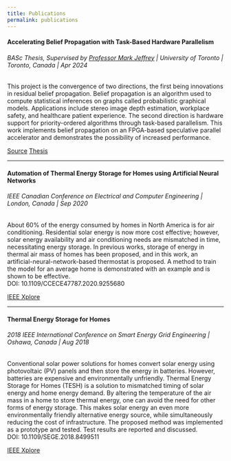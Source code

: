 ```yaml
---
title: Publications
permalink: publications
---
```


#### Accelerating Belief Propagation with Task-Based Hardware Parallelism

###### BASc Thesis, Supervised by [Professor Mark Jeffrey](https://www.eecg.utoronto.ca/~mcj/) | University of Toronto | Toronto, Canada | Apr 2024

This project is the convergence of two directions, the first being innovations in residual belief propagation. Belief propagation is an algorithm used to compute statistical inferences on graphs called probabilistic graphical models. Applications include stereo image depth estimation, workplace safety, and healthcare patient experience. The second direction is hardware support for priority-ordered algorithms through task-based parallelism. This work implements belief propagation on an FPGA-based speculative parallel accelerator and demonstrates the possibility of increased performance. <br>

<a href="https://github.com/balaji-venkatesh/chronos_rbp_hls" class="btn btn-primary mb-2"> <i class="bi bi-github"></i> Source</a>
<a href="/assets/bv-basc-thesis.pdf" class="btn btn-primary mb-2"> <i class="bi bi-file-earmark-pdf-fill"></i> Thesis</a>

---

#### Automation of Thermal Energy Storage for Homes using Artificial Neural Networks
###### IEEE Canadian Conference on Electrical and Computer Engineering | London, Canada | Sep 2020

About 60% of the energy consumed by homes in North America is for air conditioning. Residential solar energy is now more cost effective; however, solar energy availability and air conditioning needs are mismatched in time, necessitating energy storage. In previous works, storage of energy in thermal air mass of homes has been proposed, and in this work, an artificial-neural-network-based thermostat is proposed. A method to train the model for an average home is demonstrated with an example and is shown to be effective. <br>
DOI: 10.1109/CCECE47787.2020.9255680

<a href="https://doi.org/10.1109/CCECE47787.2020.9255680" class="btn btn-primary mb-2"> <i class="bi bi-link"></i> IEEE Xplore</a>

---

#### Thermal Energy Storage for Homes
###### 2018 IEEE International Conference on Smart Energy Grid Engineering | Oshawa, Canada | Aug 2018

Conventional solar power solutions for homes convert solar energy using photovoltaic (PV) panels and then store the energy in batteries. However, batteries are expensive and environmentally unfriendly. Thermal Energy Storage for Homes (TESH) is a solution to mismatched timing of solar energy and home energy demand. By altering the temperature of the air mass in a home to store thermal energy, one can avoid the need for other forms of energy storage. This makes solar energy an even more environmentally friendly alternative energy source, while simultaneously reducing the cost of infrastructure. The proposed method was implemented as a prototype and tested. Test results are reported and discussed. <br>
DOI: 10.1109/SEGE.2018.8499511

<a href="https://doi.org/10.1109/SEGE.2018.8499511" class="btn btn-primary"> <i class="bi bi-link"></i> IEEE Xplore</a>